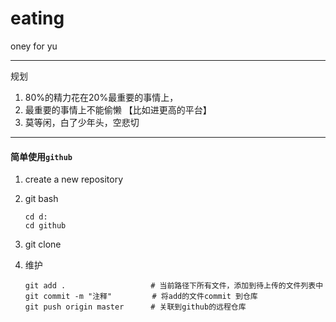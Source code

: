 # eating
oney for yu

---

规划

1. 80%的精力花在20%最重要的事情上，
2. 最重要的事情上不能偷懒 【比如进更高的平台】
3. 莫等闲，白了少年头，空悲切

---

#### 简单使用`github`

1. create  a new repository

2. git bash

   ```shell
   cd d:
   cd github
   ```

3. git clone

4. 维护

   ```shell
   git add .                   # 当前路径下所有文件，添加到待上传的文件列表中
   git commit -m "注释"         # 将add的文件commit 到仓库
   git push origin master      # 关联到github的远程仓库
   ```